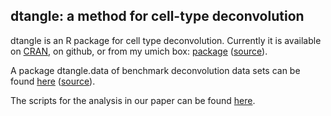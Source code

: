 ## dtangle: a method for cell-type deconvolution

dtangle is an R package for cell type deconvolution. Currently it is available on [CRAN](https://cran.r-project.org/package=dtangle), on github, or from my umich box: [package](https://umich.box.com/v/dtanglepkg) ([source](https://umich.box.com/v/dtangle)).

A package dtangle.data of benchmark deconvolution data sets can be found [here](https://umich.box.com/v/dtangledatapkg) ([source](https://umich.box.com/v/dtangledata)).

The scripts for the analysis in our paper can be found [here](https://umich.box.com/v/dtangleanalysis).

